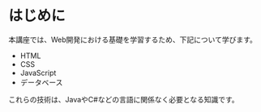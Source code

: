# はじめに

本講座では、Web開発における基礎を学習するため、下記について学びます。

- HTML
- CSS
- JavaScript
- データベース

これらの技術は、JavaやC#などの言語に関係なく必要となる知識です。